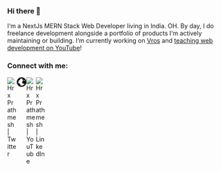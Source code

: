 ### Hi there 👋

I‘m a NextJs MERN Stack Web Developer living in India. OH. By day, I do freelance development alongside a portfolio of products I‘m actively maintaining or building. I‘m currently working on [Vros](https://github.com/HrxPrathmesh/Vros-Code) and [teaching web development on YouTube](https://www.youtube.com/@Vroscode)!


### Connect with me:

[<img align="left" alt="Hrx Prathmesh | Twitter" width="22px" src="https://cdn.jsdelivr.net/npm/simple-icons@v3/icons/twitter.svg" />][twitter]
[<img align="left" alt="Hrx Prathmesh Website" width="22px" src="https://raw.githubusercontent.com/iconic/open-iconic/master/svg/globe.svg" />][website]
[<img align="left" alt="Hrx Prathmesh | YouTube" width="22px" src="https://cdn.jsdelivr.net/npm/simple-icons@v3/icons/youtube.svg" />][youtube]
[<img align="left" alt="Hrx Prathmesh | LinkedIn" width="22px" src="https://cdn.jsdelivr.net/npm/simple-icons@v3/icons/linkedin.svg" />][linkedin]

<br />
<br />



[website]: https://hrxprathmesh-links.vercel.app/
[twitter]: https://twitter.com/hrxprathmesh
[youtube]: https://www.youtube.com/@hrxprathmesh
[linkedin]: https://www.linkedin.com/in/hrxprathmesh/
